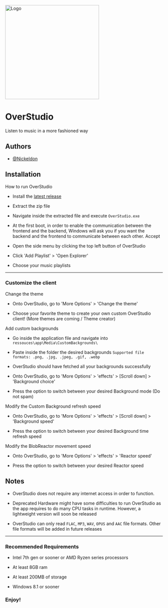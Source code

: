 <img src="https://github.com/Nickeldon/OverStudio/blob/main/Addons/logo/logowin.png" alt="Logo" width="300"></img>
# OverStudio

Listen to music in a more fashioned way 



## Authors

- [@Nickeldon](https://github.com/Nickeldon)



## Installation

How to run OverStudio

- Install the [latest release](https://github.com/Nickeldon/OverStudio/releases/tag/v3.6.0)

- Extract the zip file

- Navigate inside the extracted file and execute ``OverStudio.exe``

- At the first boot, in order to enable the communication between the frontend and the backend, Windows will ask you if you want the backend and the frontend to communicate between each other. Accept

- Open the side menu by clicking the top left button of OverStudio

- Click 'Add Playlist' > 'Open Explorer'

- Choose your music playlists

----------------------------------------

### Customize the client

Change the theme

- Onto OverStudio, go to 'More Options' > 'Change the theme'

- Choose your favorite theme to create your own custom OverStudio client! (More themes are coming / Theme creator)

Add custom backgrounds

- Go inside the application file and navigate into ``ressouces\app\Media\CustomBackgrounds\``

- Paste inside the folder the desired backgrounds `Supported file formats: .png, .jpg, .jpeg, .gif, .webp`

- OverStudio should have fetched all your backgrounds successfully

- Onto OverStudio, go to 'More Options' > 'effects' > [Scroll down] > 'Background choice'

- Press the option to switch between your desired Background mode (Do not spam)


Modify the Custom Background refresh speed

- Onto OverStudio, go to 'More Options' > 'effects' > [Scroll down] > 'Background speed'

- Press the option to switch between your desired Background time refresh speed


Modify the BlobReactor movement speed

- Onto OverStudio, go to 'More Options' > 'effects' > 'Reactor speed'

- Press the option to switch between your desired Reactor speed


## Notes

- OverStudio does not require any internet access in order to function.

- Deprecated Hardware might have some difficulties to run OverStudio as the app requires to do many CPU tasks in runtime. However, a lightweight version will soon be released

- OverStudio can only read `FLAC`, `MP3`, `WAV`, `OPUS` and `AAC` file formats. Other file formats will be added in future releases

-----------------------------------------------------
### Recommended Requirements
- Intel 7th gen or sooner or AMD Ryzen series processors

- At least 8GB ram

- At least 200MB of storage

- Windows 8.1 or sooner


### Enjoy!